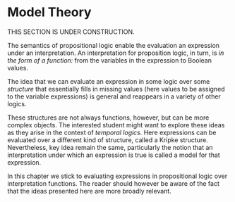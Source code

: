# Model Theory

THIS SECTION IS UNDER CONSTRUCTION.

The semantics of propositional logic enable the
evaluation an expression under an interpretation.
An interpretation for proposition logic, in turn,
is *in the form of a function:* from the variables
in the expression to Boolean values.

The idea that we can evaluate an expression in some
logic over some *structure* that essentially fills 
in missing values (here values to be assigned to the
variable expressions) is general and reappears in a
variety of other logics. 

These structures are not always functions, however,
but can be more complex objects. The interested student
might want to explore these ideas as they arise in the
context of *temporal logics.* Here expressions can be
evaluated over a different kind of structure, called
a Kripke structure. Nevertheless, key idea remain the
same, particularly the notion that an interpretation
under which an expression is true is called a model
for that expression.

In this chapter we stick to evaluating expressions
in propositional logic over interpretation functions.
The reader should however be aware of the fact that
the ideas presented here are more broadly relevant.
